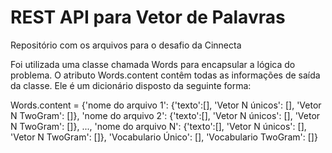# REST API para Vetor de Palavras

Repositório com os arquivos para o desafio da Cinnecta

Foi utilizada uma classe chamada Words para encapsular a lógica do problema. O atributo Words.content contêm todas as informações de saída da classe. Ele é um dicionário disposto da seguinte forma:

Words.content = {'nome do arquivo 1': {'texto':[], 'Vetor N únicos': [], 'Vetor N TwoGram': []},
                'nome do arquivo 2': {'texto':[], 'Vetor N únicos': [], 'Vetor N TwoGram': []}, ...,
                'nome do arquivo N': {'texto':[], 'Vetor N únicos': [], 'Vetor N TwoGram': []},
                'Vocabulario Único': [],
                'Vocabulario TwoGram': []}
